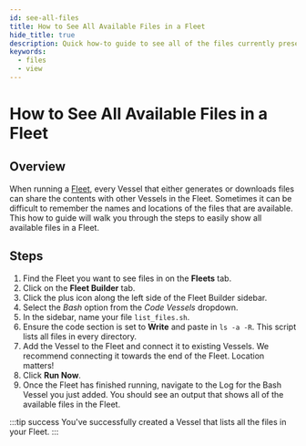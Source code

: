 ```yaml
---
id: see-all-files
title: How to See All Available Files in a Fleet
hide_title: true
description: Quick how-to guide to see all of the files currently present within a fleet.
keywords:
  - files
  - view
---
```


# How to See All Available Files in a Fleet

## Overview

When running a [Fleet](../../reference/fleets.md), every Vessel that either generates or downloads files can share the contents with other Vessels in the Fleet. Sometimes it can be difficult to remember the names and locations of the files that are available. This how to guide will walk you through the steps to easily show all available files in a Fleet.

## Steps

1. Find the Fleet you want to see files in on the **Fleets** tab.
2. Click on the **Fleet Builder** tab. 
3. Click the plus icon along the left side of the Fleet Builder sidebar.
4. Select the _Bash_ option from the _Code Vessels_ dropdown.
5. In the sidebar, name your file `list_files.sh`.
6. Ensure the code section is set to **Write** and paste in `ls -a -R`. This script lists all files in every directory.
7. Add the Vessel to the Fleet and connect it to existing Vessels. We recommend connecting it towards the end of the Fleet. Location matters!
8. Click **Run Now**.
9. Once the Fleet has finished running, navigate to the Log for the Bash Vessel you just added. You should see an output that shows all of the available files in the Fleet.

:::tip success
You've successfully created a Vessel that lists all the files in your Fleet.
:::